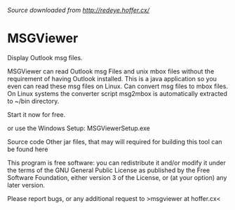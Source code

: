 *Source downloaded from http://redeye.hoffer.cx/*

MSGViewer
=========

Display Outlook msg files.

MSGViewer can read Outlook msg Files and unix mbox files without the requirement of having Outlook installed. This is a java application so you even can read these msg files on Linux. Can convert msg files to mbox files. On Linux systems the converter script msg2mbox is automatically extracted to ~/bin directory.

Start it now for free.

or use the Windows Setup: MSGViewerSetup.exe

Source code Other jar files, that may will required for building this tool can be found here

This program is free software: you can redistribute it and/or modify it under the terms of the GNU General Public License as published by the Free Software Foundation, either version 3 of the License, or (at your option) any later version.

Please report bugs, or any additional request to >msgviewer at hoffer.cx<

